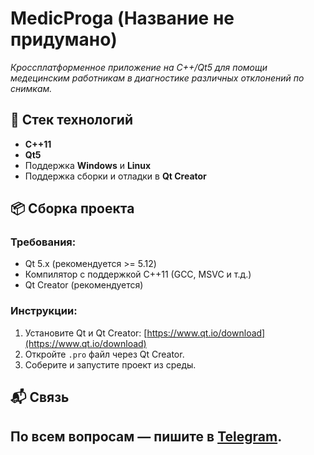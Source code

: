 # MedicProga (Название не придумано)

_Кроссплатформенное приложение на C++/Qt5 для помощи медецинским работникам в диагностике различных отклонений по снимкам._

## 🚀 Стек технологий

- **C++11**
- **Qt5**
- Поддержка **Windows** и **Linux**
- Поддержка сборки и отладки в **Qt Creator**

## 📦 Сборка проекта

### Требования:
- Qt 5.x (рекомендуется >= 5.12)
- Компилятор с поддержкой C++11 (GCC, MSVC и т.д.)
- Qt Creator (рекомендуется)

### Инструкции:

1. Установите Qt и Qt Creator: [https://www.qt.io/download](https://www.qt.io/download)
2. Откройте `.pro` файл через Qt Creator.
3. Соберите и запустите проект из среды.

## 📬 Связь

По всем вопросам — пишите в [Telegram](https://t.me/grumpy_monk).  
---